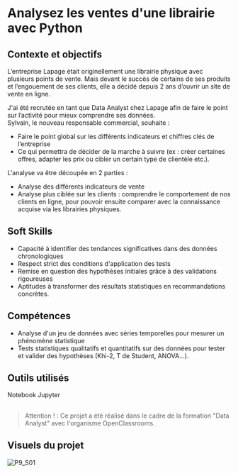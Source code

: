 # Analysez les ventes d'une librairie avec Python

## Contexte et objectifs

L’entreprise Lapage était originellement une librairie physique avec plusieurs points de vente. Mais devant le succès de certains de ses produits et l’engouement de ses clients, elle a décidé depuis 2 ans d’ouvrir un site de vente en ligne.  

J'ai été recrutée en tant que Data Analyst chez Lapage afin de faire le point sur l’activité pour mieux comprendre ses données.  
Sylvain, le nouveau responsable commercial, souhaite :  
- Faire le point global sur les différents indicateurs et chiffres clés de l’entreprise
- Ce qui permettra de décider de la marche à suivre (ex : créer certaines offres, adapter les prix ou cibler un certain type de clientèle etc.).

L'analyse va être découpée en 2 parties :  
- Analyse des différents indicateurs de vente  
- Analyse plus ciblée sur les clients : comprendre le comportement de nos clients en ligne, pour pouvoir ensuite comparer avec la connaissance acquise via les librairies physiques.

## Soft Skills
- Capacité à identifier des tendances significatives dans des données chronologiques  
- Respect strict des conditions d'application des tests  
- Remise en question des hypothèses initiales grâce à des validations rigoureuses  
- Aptitudes à transformer des résultats statistiques en recommandations concrètes.

## Compétences
- Analyse d'un jeu de données avec séries temporelles pour mesurer un phénomène statistique  
- Tests statistiques qualitatifs et quantitatifs sur des données pour tester et valider des hypothèses (Khi-2, T  de Student, ANOVA...).

## Outils utilisés
Notebook Jupyter

## 
>Attention ! : Ce projet a été réalisé dans le cadre de la formation "Data Analyst" avec l'organisme OpenClassrooms.

## Visuels du projet
![P9_S01](P9_S01.jpg)  

